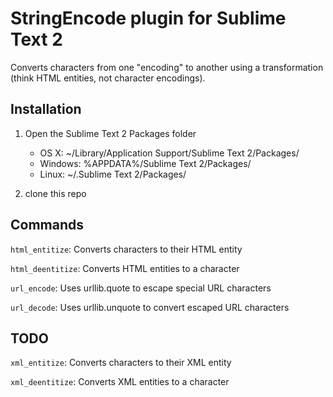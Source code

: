 StringEncode plugin for Sublime Text 2
======================================

Converts characters from one "encoding" to another using a transformation (think HTML entities, not character encodings).

Installation
------------

1. Open the Sublime Text 2 Packages folder

    - OS X: ~/Library/Application Support/Sublime Text 2/Packages/
    - Windows: %APPDATA%/Sublime Text 2/Packages/
    - Linux: ~/.Sublime Text 2/Packages/

2. clone this repo

Commands
--------

`html_entitize`: Converts characters to their HTML entity

`html_deentitize`: Converts HTML entities to a character

`url_encode`: Uses urllib.quote to escape special URL characters

`url_decode`: Uses urllib.unquote to convert escaped URL characters


TODO
----

`xml_entitize`: Converts characters to their XML entity

`xml_deentitize`: Converts XML entities to a character
